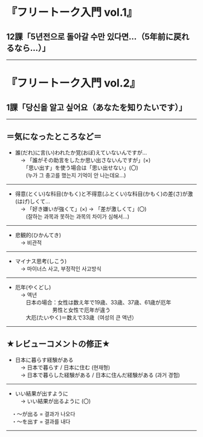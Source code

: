 # 『フリートーク入門 vol.1』  
## 12課「5년전으로 돌아갈 수만 있다면…（5年前に戻れるなら…）」

---

# 『フリートーク入門 vol.2』  
## 1課「당신을 알고 싶어요（あなたを知りたいです）」

---

## ＝気になったところなど＝

- 誰(だれ)に言(い)われたか覚(おぼ)えていないんですが…  
　→ 「誰がその助言をしたか思い出さないんですが」(×)  
　　「思い出す」を使う場合は「思い出せない」(〇)  
　　(누가 그 충고를 했는지 기억이 안 나는데요…)

---

- 得意(とくい)な科目(かもく)と不得意(ふとくい)な科目(かもく)の差(さ)が激(はげ)しくて…  
　→ 「好き嫌いが強くて」(×) → 「差が激しくて」(〇)  
　　(잘하는 과목과 못하는 과목의 차이가 심해서…)

---

- 悲観的(ひかんてき)  
　→ 비관적  

---

- マイナス思考(しこう)  
　→ 마이너스 사고, 부정적인 사고방식  

---

- 厄年(やくどし)  
　→ 액년  
　　日本の場合：女性は数え年で19歳、33歳、37歳、61歳が厄年  
　　　　　　　男性と女性で厄年が違う  
　　大厄(たいやく)＝数えで33歳（여성의 큰 액년）  

---

## ★レビューコメントの修正★

- 日本に暮らす経験がある  
　→ 日本で暮らす / 日本に住む (현재형)  
　→ 日本で暮らした経験がある / 日本に住んだ経験がある (과거 경험)  

---

- いい結果が出すように  
　→ いい結果が出るように (〇)  

　・〜が出る = 결과가 나오다  
　・〜を出す = 결과를 내다  

---
